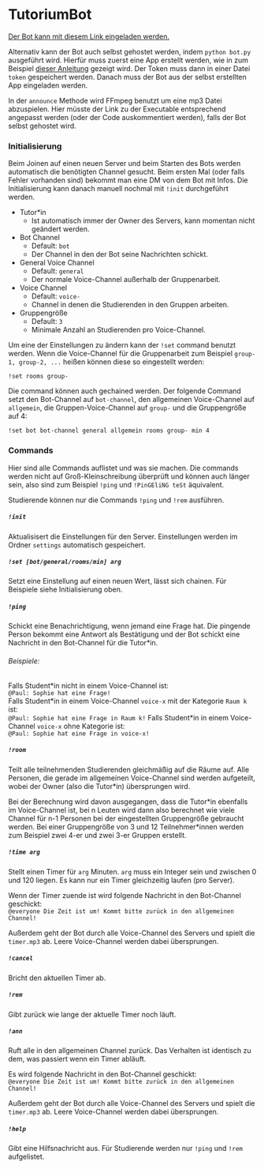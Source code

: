 # TutoriumBot

[Der Bot kann mit diesem Link eingeladen werden.](https://discord.com/api/oauth2/authorize?client_id=772877261631783003&permissions=24120336&scope=bot)

Alternativ kann der Bot auch selbst gehostet werden, indem `python bot.py` ausgeführt wird. Hierfür muss zuerst eine App erstellt werden, wie in zum Beispiel [dieser Anleitung](https://www.digitaltrends.com/gaming/how-to-make-a-discord-bot/) gezeigt wird. Der Token muss dann in einer Datei `token` gespeichert werden. Danach muss der Bot aus der selbst erstellten App eingeladen werden.

In der `announce` Methode wird FFmpeg benutzt um eine mp3 Datei abzuspielen. Hier müsste der Link zu der Executable entsprechend angepasst werden (oder der Code auskommentiert werden), falls der Bot selbst gehostet wird.

### Initialisierung
Beim Joinen auf einen neuen Server und beim Starten des Bots werden automatisch die benötigten Channel gesucht. Beim ersten Mal (oder falls Fehler vorhanden sind) bekommt man eine DM von dem Bot mit Infos. Die Initialisierung kann danach manuell nochmal mit `!init` durchgeführt werden.

- Tutor\*in
  - Ist automatisch immer der Owner des Servers, kann momentan nicht geändert werden.
- Bot Channel
  - Default: `bot`
  - Der Channel in den der Bot seine Nachrichten schickt.
- General Voice Channel
  - Default: `general`
  - Der normale Voice-Channel außerhalb der Gruppenarbeit.
- Voice Channel
  - Default: `voice-`
  - Channel in denen die Studierenden in den Gruppen arbeiten.
- Gruppengröße
  - Default: `3`
  - Minimale Anzahl an Studierenden pro Voice-Channel.

Um eine der Einstellungen zu ändern kann der `!set` command benutzt werden. Wenn die Voice-Channel für die Gruppenarbeit zum Beispiel `group-1, group-2, ...` heißen können diese so eingestellt werden:

```
!set rooms group-
```

Die command können auch gechained werden. Der folgende Command setzt den Bot-Channel auf `bot-channel`, den allgemeinen Voice-Channel auf `allgemein`, die Gruppen-Voice-Channel auf `group-` und die Gruppengröße auf 4:

```
!set bot bot-channel general allgemein rooms group- min 4
```

### Commands
Hier sind alle Commands auflistet und was sie machen. Die commands werden nicht auf Groß-Kleinschreibung überprüft und können auch länger sein, also sind zum Beispiel `!ping` und `!PinGEliNG teSt` äquivalent.

Studierende können nur die Commands `!ping` und `!rem` ausführen.

##### `!init`

Aktualisisert die Einstellungen für den Server. Einstellungen werden im Ordner `settings` automatisch gespeichert.

##### `!set [bot/general/rooms/min] arg`
Setzt eine Einstellung auf einen neuen Wert, lässt sich chainen. Für Beispiele siehe Initialisierung oben.

##### `!ping`
Schickt eine Benachrichtigung, wenn jemand eine Frage hat. Die pingende Person bekommt eine Antwort als Bestätigung und der Bot schickt eine Nachricht in den Bot-Channel für die Tutor\*in.

###### Beispiele:

Falls Student\*in nicht in einem Voice-Channel ist:\
`@Paul: Sophie hat eine Frage!`\
Falls Student\*in in einem Voice-Channel `voice-x` mit der Kategorie `Raum k` ist:\
`@Paul: Sophie hat eine Frage in Raum k!`
Falls Student\*in in einem Voice-Channel `voice-x` ohne Kategorie ist:\
`@Paul: Sophie hat eine Frage in voice-x!`

##### `!room`
Teilt alle teilnehmenden Studierenden gleichmäßig auf die Räume auf. Alle Personen, die gerade im allgemeinen Voice-Channel sind werden aufgeteilt, wobei der Owner (also die Tutor\*in) übersprungen wird.

Bei der Berechnung wird davon ausgegangen, dass die Tutor\*in ebenfalls im Voice-Channel ist, bei n Leuten wird dann also berechnet wie viele Channel für n-1 Personen bei der eingestellten Gruppengröße gebraucht werden. Bei einer Gruppengröße von 3 und 12 Teilnehmer\*innen werden zum Beispiel zwei 4-er und zwei 3-er Gruppen erstellt.

##### `!time arg`
Stellt einen Timer für `arg` Minuten. `arg` muss ein Integer sein und zwischen 0 und 120 liegen. Es kann nur ein Timer gleichzeitig laufen (pro Server).

Wenn der Timer zuende ist wird folgende Nachricht in den Bot-Channel geschickt:\
`@everyone Die Zeit ist um! Kommt bitte zurück in den allgemeinen Channel!`

Außerdem geht der Bot durch alle Voice-Channel des Servers und spielt die `timer.mp3` ab. Leere Voice-Channel werden dabei übersprungen.

##### `!cancel`
Bricht den aktuellen Timer ab.

##### `!rem`
Gibt zurück wie lange der aktuelle Timer noch läuft.

##### `!ann`
Ruft alle in den allgemeinen Channel zurück. Das Verhalten ist identisch zu dem, was passiert wenn ein Timer abläuft.

Es wird folgende Nachricht in den Bot-Channel geschickt:\
`@everyone Die Zeit ist um! Kommt bitte zurück in den allgemeinen Channel!`

Außerdem geht der Bot durch alle Voice-Channel des Servers und spielt die `timer.mp3` ab. Leere Voice-Channel werden dabei übersprungen.

##### `!help`
Gibt eine Hilfsnachricht aus. Für Studierende werden nur `!ping` und `!rem` aufgelistet.
